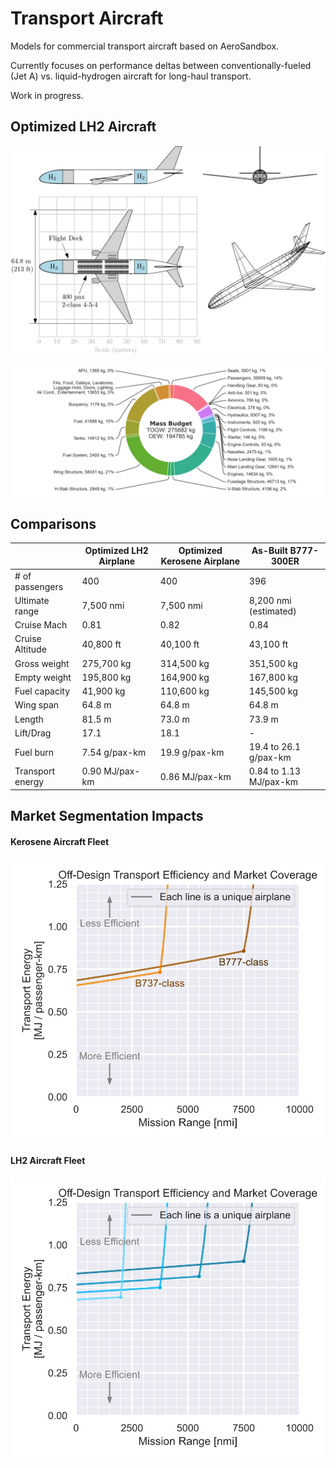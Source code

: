 # Transport Aircraft

Models for commercial transport aircraft based on AeroSandbox.

Currently focuses on performance deltas between conventionally-fueled (Jet A) vs. liquid-hydrogen aircraft for long-haul transport.

Work in progress.

## Optimized LH2 Aircraft

![three-view](figures/three_view_annotated.svg)

![massbudget](figures/mass_budget.png)

## Comparisons

|                  | Optimized LH2 Airplane | Optimized Kerosene Airplane | As-Built B777-300ER      |
|------------------|------------------------|-----------------------------|--------------------------|
| # of passengers  | 400                    | 400                         | 396                      |
| Ultimate range   | 7,500 nmi              | 7,500 nmi                   | 8,200 nmi (estimated)    |
| Cruise Mach      | 0.81                   | 0.82                        | 0.84                     |
| Cruise Altitude  | 40,800 ft              | 40,100 ft                   | 43,100 ft                |
| Gross weight     | 275,700   kg           | 314,500   kg                | 351,500 kg               |
| Empty weight     | 195,800   kg           | 164,900   kg                | 167,800 kg               |
| Fuel capacity    | 41,900 kg              | 110,600 kg                  | 145,500 kg               |
| Wing span        | 64.8 m                 | 64.8 m                      | 64.8 m                   |
| Length           | 81.5 m                 | 73.0 m                      | 73.9 m                   |
| Lift/Drag        | 17.1                   | 18.1                        | -                        |
| Fuel burn        | 7.54   g/pax-km        | 19.9   g/pax-km             | 19.4 to 26.1   g/pax-km  |
| Transport energy | 0.90   MJ/pax-km       | 0.86   MJ/pax-km            | 0.84 to 1.13   MJ/pax-km |

## Market Segmentation Impacts

#### Kerosene Aircraft Fleet

![kerosene_market_seg](figures/kerosene_market_segmentation.svg)

#### LH2 Aircraft Fleet

![lh2_market_seg](figures/lh2_market_segmentation_2.svg)